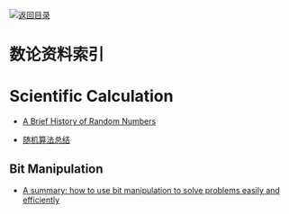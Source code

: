 [![返回目录](https://parg.co/UGo)](https://parg.co/b4z)

# 数论资料索引

# Scientific Calculation

* [A Brief History of Random Numbers](http://6me.us/RJNQ)

* [随机算法总结](http://www.jianshu.com/p/f8e7070c1c6b)

## Bit Manipulation

* [A summary: how to use bit manipulation to solve problems easily and efficiently](https://parg.co/b2c)
